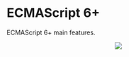 # ECMAScript 6+

ECMAScript 6+ main features.

<p align="center">
<img src="https://www.adictosaltrabajo.com/wp-content/uploads/2018/05/el_remozado_javascript.imagen.jpg">
</p>
